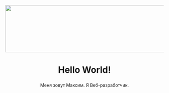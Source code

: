 <div align="center">
  <img height="150" width="800" src="https://steamuserimages-a.akamaihd.net/ugc/906779635943908698/DBDD83135621C8337D9DDC966A28FEE08C20600B/"/>
</div>

###

<div align="center">
  <h1>Hello World!</h1>
</div>  
  
### 

<div align="center">Меня зовут Максим. Я Веб-разработчик.</div>
